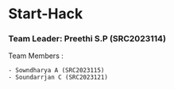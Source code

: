 # Start-Hack

### Team Leader: Preethi S.P (SRC2023114)


Team Members :
```
- Sowndharya A (SRC2023115)
- Soundarrjan C (SRC2023121)
```
